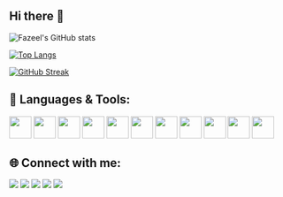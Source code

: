 ## Hi there 👋


![Fazeel's GitHub stats](https://github-readme-stats.vercel.app/api?username=mfazeelfarooq&show_icons=true&theme=tokyonight)




[![Top Langs](https://github-readme-stats.vercel.app/api/top-langs/?username=mfazeelfarooq&layout=compact)](https://github.com/mfazeelfarooq/github-readme-stats)



[![GitHub Streak](https://streak-stats.demolab.com?user=mfazeelfarooq&theme=default)](https://git.io/streak-stats)



## 🧰 Languages & Tools:

<p align="left">
  <img src="https://cdn.jsdelivr.net/gh/devicons/devicon/icons/c/c-original.svg" height="40"/>
  <img src="https://cdn.jsdelivr.net/gh/devicons/devicon/icons/cplusplus/cplusplus-original.svg" height="40"/>
  <img src="https://cdn.jsdelivr.net/gh/devicons/devicon/icons/mysql/mysql-original.svg" height="40"/>
  <img src="https://cdn.jsdelivr.net/gh/devicons/devicon/icons/java/java-original.svg" height="40"/>
  <img src="https://cdn.jsdelivr.net/gh/devicons/devicon/icons/python/python-original.svg" height="40"/>
  <img src="https://cdn.jsdelivr.net/gh/devicons/devicon/icons/html5/html5-original.svg" height="40"/>
  <img src="https://cdn.jsdelivr.net/gh/devicons/devicon/icons/css3/css3-original.svg" height="40"/>
  <img src="https://cdn.jsdelivr.net/gh/devicons/devicon/icons/javascript/javascript-original.svg" height="40"/>
  <img src="https://cdn.jsdelivr.net/gh/devicons/devicon/icons/git/git-original.svg" height="40"/>
  <img src="https://cdn.jsdelivr.net/gh/devicons/devicon/icons/github/github-original.svg" height="40"/>
  <img src="https://cdn.jsdelivr.net/gh/devicons/devicon/icons/vscode/vscode-original.svg" height="40"/>
</p>


## 🌐 Connect with me:

<p align="left">
  <a href="mailto:mfazeelfarooq@gmail.com"><img src="https://img.shields.io/badge/Gmail-D14836?style=flat&logo=gmail&logoColor=white"/></a>
  <a href="https://facebook.com/yourusername"><img src="https://img.shields.io/badge/Facebook-1877F2?style=flat&logo=facebook&logoColor=white"/></a>
  <a href="https://twitter.com/yourusername"><img src="https://img.shields.io/badge/Twitter-1DA1F2?style=flat&logo=twitter&logoColor=white"/></a>
  <a href="https://www.linkedin.com/in/mfazeelfarooq"><img src="https://img.shields.io/badge/LinkedIn-0077B5?style=flat&logo=linkedin&logoColor=white"/></a>
  <a href="https://instagram.com/yourusername"><img src="https://img.shields.io/badge/Instagram-E4405F?style=flat&logo=instagram&logoColor=white"/></a>
</p>


